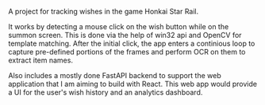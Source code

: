 A project for tracking wishes in the game Honkai Star Rail.

It works by detecting a mouse click on the wish button while on the summon screen. This is done via the help of win32 api and OpenCV for template matching.
After the initial click, the app enters a continious loop to capture pre-defined portions of the frames and perform OCR on them to extract item names.

Also includes a mostly done FastAPI backend to support the web application that I am aiming to build with React. This web app would provide a UI for the user's wish history and an analytics dashboard.
